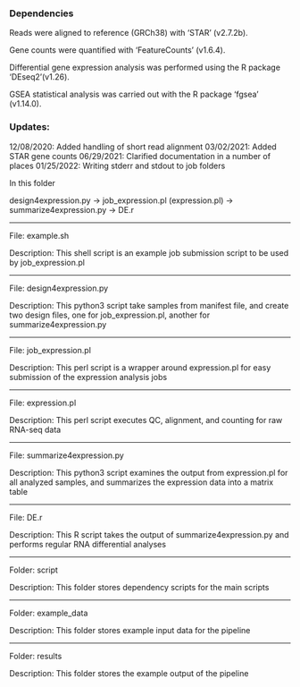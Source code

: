 ### Dependencies
Reads were aligned to reference (GRCh38) with ‘STAR’ (v2.7.2b). 

Gene counts were quantified with ‘FeatureCounts’ (v1.6.4).

Differential gene expression analysis was performed using the R package ‘DEseq2’(v1.26).

GSEA statistical analysis was carried out with the R package ‘fgsea’ (v1.14.0).


### Updates:

12/08/2020: Added handling of short read alignment
03/02/2021: Added STAR gene counts
06/29/2021: Clarified documentation in a number of places
01/25/2022: Writing stderr and stdout to job folders

In this folder

design4expression.py -> job_expression.pl (expression.pl) -> summarize4expression.py -> DE.r

---------------------------------------

File: example.sh

Description: This shell script is an example job submission script to be used by job_expression.pl

---------------------------------------

File: design4expression.py

Description: This python3 script take samples from manifest file, and create two design files, one for job_expression.pl, another for summarize4expression.py

---------------------------------------

File: job_expression.pl

Description: This perl script is a wrapper around expression.pl for easy submission of the expression analysis jobs

---------------------------------------

File: expression.pl

Description: This perl script executes QC, alignment, and counting for raw RNA-seq data

----------------------------------------

File: summarize4expression.py

Description: This python3 script examines the output from expression.pl for all analyzed samples, and summarizes the expression data into a matrix table 

-----------------------------------------

File: DE.r

Description: This R script takes the output of summarize4expression.py and performs regular RNA differential analyses

-----------------------------------------

Folder: script

Description: This folder stores dependency scripts for the main scripts

-----------------------------------------

Folder: example_data

Description: This folder stores example input data for the pipeline

-----------------------------------------

Folder: results

Description: This folder stores the example output of the pipeline
